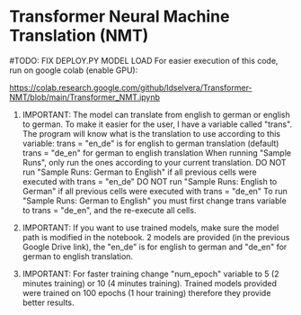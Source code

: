# Transformer Neural Machine Translation (NMT)

#TODO: FIX DEPLOY.PY MODEL LOAD
For easier execution of this code, run on google colab (enable GPU):

https://colab.research.google.com/github/ldselvera/Transformer-NMT/blob/main/Transformer_NMT.ipynb


1. IMPORTANT: The model can translate from english to german or english to german. 
To make it easier for the user, I have a variable called "trans". 
The program will know what is the translation to use according to this variable:
trans = "en_de" is for english to german translation (default)
trans = "de_en" for german to english translation
When running "Sample Runs", only run the ones according to your current translation. 
DO NOT run "Sample Runs: German to English" if all previous cells were executed with trans = "en_de" 
DO NOT run "Sample Runs: English to German" if all previous cells were executed with trans = "de_en"
To run "Sample Runs: German to English" you must first change trans variable to trans = "de_en", and the re-execute all cells.

2. IMPORTANT: If you want to use trained models, make sure the model path is modified in the notebook.
2 models are provided (in the previous Google Drive link), the "en_de" is for english to german and "de_en" for german to english translation.

3. IMPORTANT: For faster training change "num_epoch" variable to 5 (2 minutes training) or 10 (4 minutes training).
Trained models provided were trained on 100 epochs (1 hour training) therefore they provide better results.

